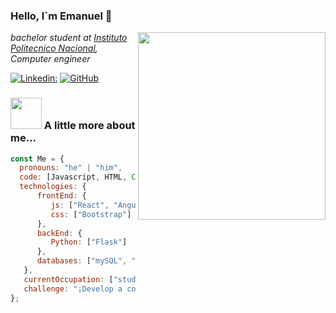 ### Hello, I´m Emanuel 👋 
<img  align='right' src="https://c4.wallpaperflare.com/wallpaper/584/932/958/ghostrunner-cyberpunk-hd-wallpaper-preview.jpg" width="300">
<p><em> bachelor student at <a href="https://www.esimecu.ipn.mx">Instituto Politecnico Nacional</a>, Computer engineer
</em></p>

<!--[![Twitter: Emanuel ](https://img.shields.io/twitter/follow/Emanuel?style=social)]()-->
[![Linkedin: ](https://img.shields.io/badge/-emanuel-blue?style=flat-square&logo=Linkedin&logoColor=white&link=https://www.linkedin.com/in/emanuel/)](www.linkedin.com/in/eliseo-emanuel-montaño-lopez-624925304)
[![GitHub ](https://img.shields.io/github/followers/PhoenixBlazeTech?label=follow&style=social)](https://github.com/PhoenixBlazeTech)
<!--[![gmail: user](https://img.shields.io/badge/gmail-user-red?logo=gmail)]()-->

### <img src="https://i.pinimg.com/originals/7f/c8/8e/7fc88ea5ecdc7d3ad13faa05544f65c6.png" width="50"> A little more about me...  

```javascript
const Me = {
  pronouns: "he" | "him",
  code: [Javascript, HTML, CSS, C,C++, Python],
  technologies: {
      frontEnd: {
         js: ["React", "Angular"],
         css: ["Bootstrap"]
      },
      backEnd: {
         Python: ["Flask"]
      },
      databases: ["mySQL", "SQLServer"]
   },
   currentOccupation: ["student, open for job opportunities"],
   challenge: "¡Develop a complete project using technologies that i haven´t mastered yet and document the process on a blog or in my GitHub repository!",
};
```
<!--
[![PhoenixBlazeTech GitHub stats](https://github-readme-stats.vercel.app/api?username=PhoenixBlazeTech&show_icons=true&theme=transparent)](https://github.com/PhoenixBlazeTech/github-readme-stats)
-->

<!--
**PhoenixBlazeTech/PhoenixBlazeTech** is a ✨ _special_ ✨ repository because its `README.md` (this file) appears on your GitHub profile.

Here are some ideas to get you started:

- 🔭 I’m currently working on ...
- 🌱 I’m currently learning ...
- 👯 I’m looking to collaborate on ...
- 🤔 I’m looking for help with ...
- 💬 Ask me about ...
- 📫 How to reach me: ...
- 😄 Pronouns: ...
- ⚡ Fun fact: ...
-->
